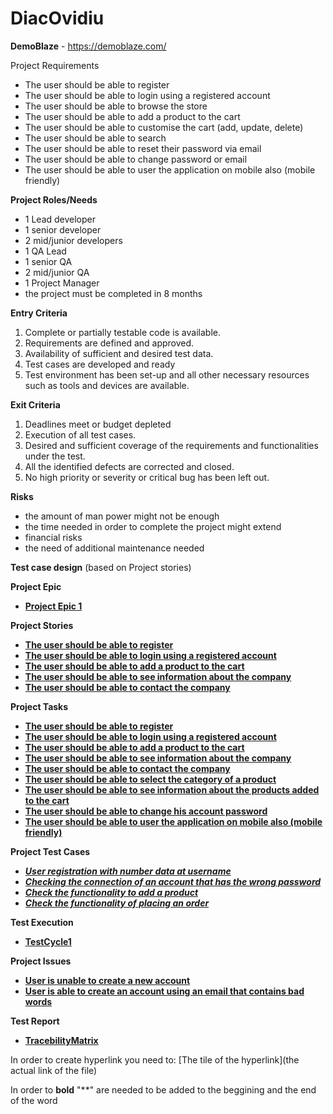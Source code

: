 # DiacOvidiu


**DemoBlaze** - https://demoblaze.com/

Project Requirements

 - The user should be able to register
 - The user should be able to login using a registered account
 - The user should be able to browse the store
 - The user should be able to add a product to the cart
 - The user should be able to customise the cart (add, update, delete)
 - The user should be able to search
 - The user should be able to reset their password via email
 - The user should be able to change password or email
 - The user should be able to user the application on mobile also (mobile friendly)

**Project Roles/Needs**

 - 1 Lead developer
 - 1 senior developer
 - 2 mid/junior developers
 - 1 QA Lead
 - 1 senior QA
 - 2 mid/junior QA
 - 1 Project Manager
 - the project must be completed in 8 months

**Entry Criteria**
1. Complete or partially testable code is available.
2. Requirements are defined and approved.
3. Availability of sufficient and desired test data.
4. Test cases are developed and ready
5. Test environment has been set-up and all other necessary resources such as tools and devices are available.

**Exit Criteria**
1. Deadlines meet or budget depleted
2. Execution of all test cases.
3. Desired and sufficient coverage of the requirements and functionalities under the test.
4. All the identified defects are corrected and closed.
5. No high priority or severity or critical bug has been left out.

**Risks**
 - the amount of man power might not be enough
 - the time needed in order to complete the project might extend
 - financial risks
 - the need of additional maintenance needed


**Test case design** (based on Project stories)

**Project Epic**
 - [**Project Epic 1**](https://github.com/DiacOvidiu/Proiect_final/blob/main/Epic1.JPG)


**Project Stories**
 - [**The user should be able to register**](https://github.com/DiacOvidiu/Proiect_final/blob/main/story_signup.JPG) 
 - [**The user should be able to login using a registered account**](https://github.com/DiacOvidiu/Proiect_final/blob/main/story_login.JPG)
 - [**The user should be able to add a product to the cart**](https://github.com/DiacOvidiu/Proiect_final/blob/main/story_login.JPG)
 - [**The user should be able to see information about the company**](https://github.com/DiacOvidiu/Proiect_final/blob/main/story_aboutus.JPG)
 - [**The user should be able to contact the company**](https://github.com/DiacOvidiu/Proiect_final/blob/main/story_contact.JPG)

**Project Tasks**
 - [**The user should be able to register**](https://github.com/DiacOvidiu/Proiect_final/blob/main/task_signup.JPG)
 - [**The user should be able to login using a registered account**](https://github.com/DiacOvidiu/Proiect_final/blob/main/task_login.JPG)
 - [**The user should be able to add a product to the cart**](https://github.com/DiacOvidiu/Proiect_final/blob/main/task_add.cart.JPG)
 - [**The user should be able to see information about the company**](https://github.com/DiacOvidiu/Proiect_final/blob/main/task_aboutus.JPG)
 - [**The user should be able to contact the company**](https://github.com/DiacOvidiu/Proiect_final/blob/main/task_contact.window.JPG)
 - [**The user should be able to select the category of a product**](https://github.com/DiacOvidiu/Proiect_final/blob/main/task_categories.JPG)
 - [**The user should be able to see information about the products added to the cart**](https://github.com/DiacOvidiu/Proiect_final/blob/main/task_cart.products.JPG)
 - [**The user should be able to change his account password**](https://github.com/DiacOvidiu/Proiect_final/blob/main/task_reset.pass.JPG)
 - [**The user should be able to user the application on mobile also (mobile friendly)**](https://github.com/DiacOvidiu/Proiect_final/blob/main/task_mobile.JPG)

**Project Test Cases**
 - [***User registration with number data at username***](https://github.com/DiacOvidiu/Proiect_final/blob/main/test_signup.JPG)
 - [***Checking the connection of an account that has the wrong password***](https://github.com/DiacOvidiu/Proiect_final/blob/main/test_login.JPG)
 - [***Check the functionality to add a product***](https://github.com/DiacOvidiu/Proiect_final/blob/main/test_add.product.JPG)
 - [***Check the functionality of placing an order***](https://github.com/DiacOvidiu/Proiect_final/blob/main/test_place.order.JPG)

**Test Execution**
 - [**TestCycle1**](https://github.com/hackingteam55/testitfactory/blob/main/TestCycle1.jpg)

**Project Issues**
 - [**User is unable to create a new account**](https://github.com/hackingteam55/testitfactory/blob/main/User_is_unable_to_create_a_new_account.jpg)
 - [**User is able to create an account using an email that contains bad words**](https://github.com/hackingteam55/testitfactory/blob/main/User_registration_with_bad_words_bug.jpg)



**Test Report**
 - [**TracebilityMatrix**](https://github.com/hackingteam55/testitfactory/blob/main/Tracebility_Matrix1.jpg)

In order to create hyperlink you need to:
[The tile of the hyperlink](the actual link of the file)

In order to **bold** "**" are needed to be added to the beggining and the end of the word




